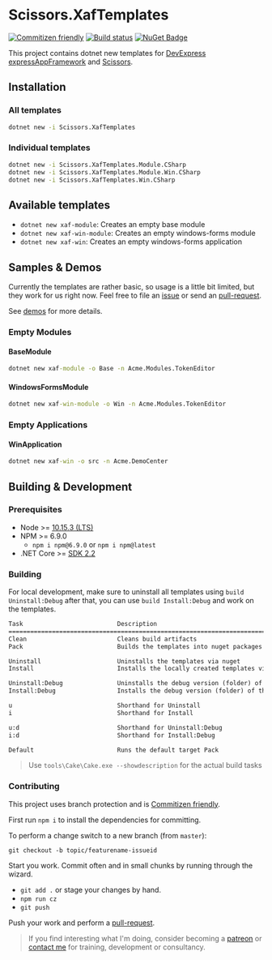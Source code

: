 # Scissors.XafTemplates

[![Commitizen friendly](https://img.shields.io/badge/commitizen-friendly-brightgreen.svg)](http://commitizen.github.io/cz-cli/) [![Build status](https://mgrundner.visualstudio.com/Scissors/_apis/build/status/Scissors-ASP.NET%20Core-CI)](https://mgrundner.visualstudio.com/Scissors/_build/latest?definitionId=52) [![NuGet Badge](https://buildstats.info/nuget/Scissors.XafTemplates)](https://www.nuget.org/packages/Scissors.XafTemplates/)

This project contains dotnet new templates for [DevExpress](https://www.devexpress.com/) [expressAppFramework](https://www.devexpress.com/products/net/application_framework/) and [Scissors](https://github.com/biohazard999/Scissors.FeatureCenter).

## Installation

### All templates

```cmd
dotnet new -i Scissors.XafTemplates
```

### Individual templates

```cmd
dotnet new -i Scissors.XafTemplates.Module.CSharp
dotnet new -i Scissors.XafTemplates.Module.Win.CSharp
dotnet new -i Scissors.XafTemplates.Win.CSharp
```

## Available templates

- `dotnet new xaf-module`: Creates an empty base module
- `dotnet new xaf-win-module`: Creates an empty windows-forms module
- `dotnet new xaf-win`: Creates an empty windows-forms application

## Samples & Demos

Currently the templates are rather basic, so usage is a little bit limited, but they work for us right now. Feel free to file an [issue](https://github.com/biohazard999/Scissors.XafTemplates/issues) or send an [pull-request](https://github.com/biohazard999/Scissors.XafTemplates/pulls).

See [demos](./demos/README.md) for more details.

### Empty Modules

#### BaseModule

```cmd
dotnet new xaf-module -o Base -n Acme.Modules.TokenEditor
```

#### WindowsFormsModule

```cmd
dotnet new xaf-win-module -o Win -n Acme.Modules.TokenEditor
```

### Empty Applications

#### WinApplication

```cmd
dotnet new xaf-win -o src -n Acme.DemoCenter
```

## Building & Development

### Prerequisites

- Node >= [10.15.3 (LTS)](https://nodejs.org/dist/v10.15.3/node-v10.15.3-x64.msi)
- NPM >= 6.9.0
  - `npm i npm@6.9.0` or `npm i npm@latest`
- .NET Core >= [SDK 2.2](https://dotnet.microsoft.com/download/thank-you/dotnet-sdk-2.2.203-windows-x64-installer)

### Building

For local development, make sure to uninstall all templates using `build Uninstall:Debug` after that, you can use `build Install:Debug` and work on the templates.

```txt
Task                          Description
================================================================================
Clean                         Cleans build artifacts
Pack                          Builds the templates into nuget packages using SemVer

Uninstall                     Uninstalls the templates via nuget
Install                       Installs the locally created templates via nuget

Uninstall:Debug               Uninstalls the debug version (folder) of the templates
Install:Debug                 Installs the debug version (folder) of the templates

u                             Shorthand for Uninstall
i                             Shorthand for Install

u:d                           Shorthand for Uninstall:Debug
i:d                           Shorthand for Install:Debug

Default                       Runs the default target Pack
```

> Use `tools\Cake\Cake.exe --showdescription` for the actual build tasks

### Contributing

This project uses branch protection and is [Commitizen friendly](http://commitizen.github.io/cz-cli/).

First run `npm i` to install the dependencies for committing.

To perform a change switch to a new branch (from `master`):

`git checkout -b topic/featurename-issueid`

Start you work. Commit often and in small chunks by running through the wizard.

- `git add .` or stage your changes by hand.
- `npm run cz`
- `git push`

Push your work and perform a [pull-request](https://github.com/biohazard999/Scissors.XafTemplates/pulls).

> If you find interesting what I'm doing, consider becoming a [patreon](//www.patreon.com/biohaz999) or [contact me](//www.delegate.at/) for training, development or consultancy.
